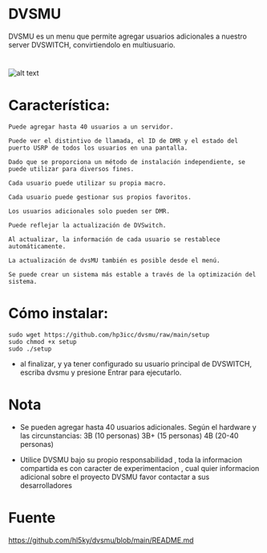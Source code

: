 # DVSMU 

DVSMU es un menu que permite agregar usuarios adicionales a nuestro server DVSWITCH, convirtiendolo en multiusuario.

#
![alt text](https://raw.githubusercontent.com/hp3icc/DVSMU/main/E8D1FC07-6509-4170-B0E9-92488983AE89.jpeg)

# Característica:

    Puede agregar hasta 40 usuarios a un servidor.
    
    Puede ver el distintivo de llamada, el ID de DMR y el estado del puerto USRP de todos los usuarios en una pantalla.
    
    Dado que se proporciona un método de instalación independiente, se puede utilizar para diversos fines.
    
    Cada usuario puede utilizar su propia macro.
    
    Cada usuario puede gestionar sus propios favoritos.
    
    Los usuarios adicionales solo pueden ser DMR.
    
    Puede reflejar la actualización de DVSwitch.
    
    Al actualizar, la información de cada usuario se restablece automáticamente.
    
    La actualización de dvsMU también es posible desde el menú.
    
    Se puede crear un sistema más estable a través de la optimización del sistema.
    
#

# Cómo instalar:

    sudo wget https://github.com/hp3icc/dvsmu/raw/main/setup
    sudo chmod +x setup
    sudo ./setup
    
* al finalizar, y ya tener configurado su usuario principal de DVSWITCH, escriba dvsmu y presione Entrar para ejecutarlo. 

# Nota 

* Se pueden agregar hasta 40 usuarios adicionales. Según el hardware y las circunstancias: 3B (10 personas) 3B+ (15 personas) 4B (20-40 personas) 

* Utilice DVSMU bajo su propio responsabilidad , toda la informacion compartida es con caracter de experimentacion , cual quier informacion adicional sobre el proyecto DVSMU favor contactar a sus desarrolladores 

# Fuente

https://github.com/hl5ky/dvsmu/blob/main/README.md

